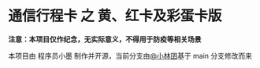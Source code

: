 # 通信行程卡 之 黄、红卡及彩蛋卡版

**注意：本项目仅作纪念，无实际意义，不得用于防疫等相关场景**

本项目由 程序员小墨 制作并开源，当前分支由[@小林囝](https://gitee.com/teochew)基于 main 分支修改而来
